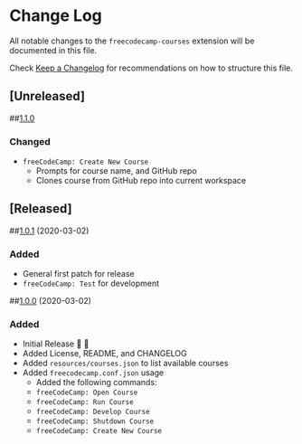 # Change Log

All notable changes to the `freecodecamp-courses` extension will be documented in this file.

Check [Keep a Changelog](http://keepachangelog.com/) for recommendations on how to structure this file.

## [Unreleased]

##[1.1.0](#v1.1.0)

### Changed

- `freeCodeCamp: Create New Course`
  - Prompts for course name, and GitHub repo
  - Clones course from GitHub repo into current workspace

## [Released]

##[1.0.1](#v1.0.1) (2020-03-02)

### Added

- General first patch for release
- `freeCodeCamp: Test` for development

##[1.0.0](#v1.0.0) (2020-03-02)

### Added

- Initial Release 🎉 🚀
- Added License, README, and CHANGELOG
- Added `resources/courses.json` to list available courses
- Added `freecodecamp.conf.json` usage
  - Added the following commands:
  - `freeCodeCamp: Open Course`
  - `freeCodeCamp: Run Course`
  - `freeCodeCamp: Develop Course`
  - `freeCodeCamp: Shutdown Course`
  - `freeCodeCamp: Create New Course`

